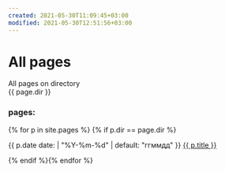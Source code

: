 ```yaml
---
created: 2021-05-30T11:09:45+03:00
modified: 2021-05-30T12:51:56+03:00
---
```


# All pages

All pages on directory  
{{ page.dir }}


### pages:
<div>
{% for p in site.pages %}
{% if p.dir == page.dir %}
<p>{{ p.date date: | "%Y-%m-%d" | default: "ггммдд" }} <a href="{{ p.url }}">{{ p.title }}</a></p>
{% endif %}{% endfor %}
</div>
